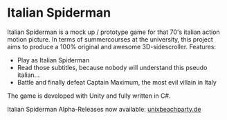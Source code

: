 # Italian Spiderman

Italian Spiderman is a mock up / prototype game for that 70's italian action motion picture. In terms of summercourses at the university, this project aims to produce a 100% original and awesome 3D-sidescroller. Features:

  - Play as Italian Spiderman
  - Read those subtitles, because nobody will understand this pseudo italian...
  - Battle and finally defeat Captain Maximum, the most evil villain in Italy

The game is developed with Unity and fully written in C#.

Italian Spiderman Alpha-Releases now available:
[unixbeachparty.de](www.unixbeachparty.de)
